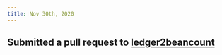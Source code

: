 ```yaml
---
title: Nov 30th, 2020
---
```


## Submitted a pull request to [ledger2beancount](https://github.com/beancount/ledger2beancount)
